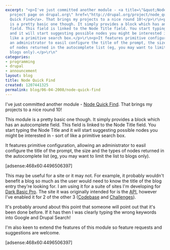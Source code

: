 ```yaml
---
excerpt: "<p>I've just committed another module - <a title=\"&quot;Node Quick Find&quot;
  project page on drupal.org\" href=\"http://drupal.org/project/node_quick_find\">Node
  Quick Find</a>. That brings my projects to a nice round 10!</p>\r\n<p>This module
  is a pretty basic one though. It simply provides a block which has an autocomplete
  field. This field is linked to the Node Title field. You start typing the Node Title
  and it will start suggesting possible nodes you might be interested in - sort of
  like a primitive search box.</p>\r\n<p>It features primitive configuration, allowing
  an administrator to easil configure the title of the prompt, the size and the types
  of nodes returned in the autocomplete list (eg, you may want to limit the list to
  blogs only).</p>\r\n"
categories:
- programming
- drupal
- announcement
layout: blog
title: Node Quick Find
created: 1207441325
permalink: blog/06-04-2008/node-quick-find
---
```

<p>I've just committed another module - <a title="&quot;Node Quick Find&quot; project page on drupal.org" href="http://drupal.org/project/node_quick_find">Node Quick Find</a>. That brings my projects to a nice round 10!</p>
<p>This module is a pretty basic one though. It simply provides a block which has an autocomplete field. This field is linked to the Node Title field. You start typing the Node Title and it will start suggesting possible nodes you might be interested in - sort of like a primitive search box.</p>
<p>It features primitive configuration, allowing an administrator to easil configure the title of the prompt, the size and the types of nodes returned in the autocomplete list (eg, you may want to limit the list to blogs only).</p>
<!--break-->
<p>[adsense:468x60:4496506397]</p>
<p>This may be useful for a site or it may not. For example, it probably wouldn't benefit a blog so much as the user would need to know the title of the blog entry they're looking for. I am using it for a suite of sites I'm developing for <a title="Dark Basic Pro stuff on Thingy Ma Jig" href="http://www.thingy-ma-jig.co.uk/tags/dbp">Dark Basic Pro</a>. The site it was originally intended for is the <a title="Dark Basic Pro API" href="http://api.dbp-site.com/">API</a>, however I've enabled it for 2 of the other 3 (<a title="Dark Basic Pro Codebase" href="http://codebase.dbp-site.com/">Codebase</a> and <a title="Dark Basic Pro Challenges" href="http://challenges.dbp-site.com/">Challenges</a>).</p>
<p>It's probably around about this point that someone will point out that it's been done before. If it has then I was clearly typing the wrong keywords into Google and Drupal Search!</p>
<p>I'm also keen to extend the features of this module so feature requests and suggestions are welcome.</p>
<p>[adsense:468x60:4496506397]</p>
